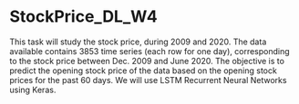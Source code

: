 # StockPrice_DL_W4
This task will study the stock price, during 2009 and 2020.
The data available contains 3853 time series (each row for one day), corresponding to the stock price between Dec. 2009 and June 2020.
The objective is to predict the opening stock price of the data based on the opening stock prices for the past 60 days. We will use LSTM Recurrent Neural Networks using Keras.
